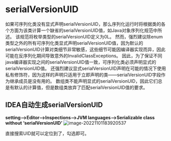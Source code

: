 # serialVersionUID

如果可序列化类没有显式声明serialVersionUID，那么序列化运行时将根据类的各个方面为该类计算一个缺省的serialVersionUID值，如Java对象序列化规范中所述。 该规范将枚举类型的serialVersionUID定义为0L。 然而，强烈建议除enum类型之外的所有可序列化类显式声明serialVersionUID值，因为默认的serialVersionUID计算对类细节非常敏感，这些细节可能因编译器实现而异，因此可能在反序列化期间导致意外的InvalidClassExceptions。 因此，为了保证不同java编译器实现之间的serialVersionUID值一致，可序列化类必须声明显式的serialVersionUID值。 还强烈建议显式serialVersionUID声明在可能的情况下使用私有修饰符，因为这样的声明只适用于立即声明的类——serialVersionUID字段作为继承成员是没有用的。 数组类不能声明显式的serialVersionUID，因此它们总是有默认的计算值，但是数组类放弃了匹配serialVersionUID值的要求。 

## IDEA自动生成serialVersionUID

**setting–>Editor–>Inspections–>JVM languages–>Serializable class without ‘serialVersionUID’**
![image-20221101183920537](D:\Data\typora\photo\image-20221101183920537.png)

直接搜索UID就可以定位到了，勾选即可。

